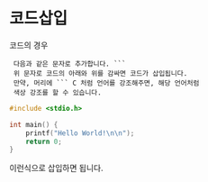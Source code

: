 # 코드삽입

코드의 경우

```
 다음과 같은 문자로 추가합니다. ```
 위 문자로 코드의 아래와 위를 감싸면 코드가 삽입됩니다.
 만약, 머리에 ``` C 처럼 언어를 강조해주면, 해당 언어처럼
 색상 강조를 할 수 있습니다.
```


``` C
#include <stdio.h>

int main() { 
    printf("Hello World!\n\n");
    return 0;
}
```
이런식으로 삽입하면 됩니다. 

